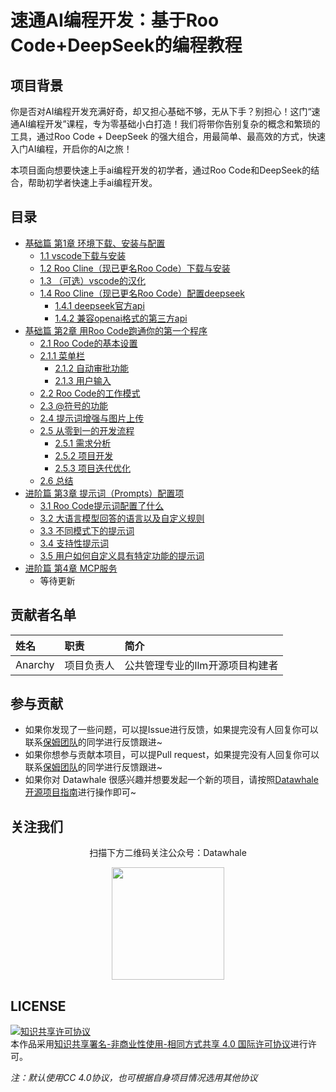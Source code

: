 # 速通AI编程开发：基于Roo Code+DeepSeek的编程教程

## 项目背景

你是否对AI编程开发充满好奇，却又担心基础不够，无从下手？别担心！这门“速通AI编程开发”课程，专为零基础小白打造！我们将带你告别复杂的概念和繁琐的工具，通过Roo Code + DeepSeek 的强大组合，用最简单、最高效的方式，快速入门AI编程，开启你的AI之旅！

本项目面向想要快速上手ai编程开发的初学者，通过Roo Code和DeepSeek的结合，帮助初学者快速上手ai编程开发。

## 目录
- [基础篇 第1章 环境下载、安装与配置](https://github.com/anarchysaiko/smart-dev/blob/main/docs/chapter1/chapter1.md)
  - [1.1 vscode下载与安装](https://github.com/anarchysaiko/smart-dev/blob/main/docs/chapter1/chapter1.md)
  - [1.2 Roo Cline（现已更名Roo Code）下载与安装](https://github.com/anarchysaiko/smart-dev/blob/main/docs/chapter1/chapter1.md)
  - [1.3 （可选）vscode的汉化](https://github.com/anarchysaiko/smart-dev/blob/main/docs/chapter1/chapter1.md)
  - [1.4 Roo Cline（现已更名Roo Code）配置deepseek](https://github.com/anarchysaiko/smart-dev/blob/main/docs/chapter1/chapter1.md)
    - [1.4.1 deepseek官方api](https://github.com/anarchysaiko/smart-dev/blob/main/docs/chapter1/chapter1.md)
    - [1.4.2 兼容openai格式的第三方api](https://github.com/anarchysaiko/smart-dev/blob/main/docs/chapter1/chapter1.md)
- [基础篇 第2章 用Roo Code跑通你的第一个程序](https://github.com/anarchysaiko/smart-dev/blob/main/docs/chapter2/chapter2.md)
  - [2.1 Roo Code的基本设置](https://github.com/anarchysaiko/smart-dev/blob/main/docs/chapter2/chapter2.md)
  - [2.1.1 菜单栏](https://github.com/anarchysaiko/smart-dev/blob/main/docs/chapter2/chapter2.md)
    - [2.1.2 自动审批功能](https://github.com/anarchysaiko/smart-dev/blob/main/docs/chapter2/chapter2.md)
    - [2.1.3 用户输入](https://github.com/anarchysaiko/smart-dev/blob/main/docs/chapter2/chapter2.md)
  - [2.2 Roo Code的工作模式](https://github.com/anarchysaiko/smart-dev/blob/main/docs/chapter2/chapter2.md)
  - [2.3 @符号的功能](https://github.com/anarchysaiko/smart-dev/blob/main/docs/chapter2/chapter2.md)
  - [2.4 提示词增强与图片上传](https://github.com/anarchysaiko/smart-dev/blob/main/docs/chapter2/chapter2.md)
  - [2.5 从零到一的开发流程](https://github.com/anarchysaiko/smart-dev/blob/main/docs/chapter2/chapter2.md)
    - [2.5.1 需求分析](https://github.com/anarchysaiko/smart-dev/blob/main/docs/chapter2/chapter2.md)
    - [2.5.2 项目开发](https://github.com/anarchysaiko/smart-dev/blob/main/docs/chapter2/chapter2.md)
    - [2.5.3 项目迭代优化](https://github.com/anarchysaiko/smart-dev/blob/main/docs/chapter2/chapter2.md)
  - [2.6 总结](https://github.com/anarchysaiko/smart-dev/blob/main/docs/chapter2/chapter2.md)
- [进阶篇 第3章 提示词（Prompts）配置项](https://github.com/anarchysaiko/smart-dev/blob/main/docs/chapter3/chapter3.md)
  - [3.1 Roo Code提示词配置了什么](https://github.com/anarchysaiko/smart-dev/blob/main/docs/chapter3/chapter3.md)
  - [3.2 大语言模型回答的语言以及自定义规则](https://github.com/anarchysaiko/smart-dev/blob/main/docs/chapter3/chapter3.md)
  - [3.3 不同模式下的提示词](https://github.com/anarchysaiko/smart-dev/blob/main/docs/chapter3/chapter3.md)
  - [3.4 支持性提示词](https://github.com/anarchysaiko/smart-dev/blob/main/docs/chapter3/chapter3.md)
  - [3.5 用户如何自定义具有特定功能的提示词](https://github.com/anarchysaiko/smart-dev/blob/main/docs/chapter3/chapter3.md)
- [进阶篇 第4章 MCP服务](https://github.com/anarchysaiko/smart-dev/blob/main/docs/chapter4/chapter4.md)
  - 等待更新

## 贡献者名单

| 姓名 | 职责 | 简介 |
| :----| :---- | :---- |
| Anarchy | 项目负责人 | 公共管理专业的llm开源项目构建者 |

## 参与贡献

- 如果你发现了一些问题，可以提Issue进行反馈，如果提完没有人回复你可以联系[保姆团队](https://github.com/datawhalechina/DOPMC/blob/main/OP.md)的同学进行反馈跟进~
- 如果你想参与贡献本项目，可以提Pull request，如果提完没有人回复你可以联系[保姆团队](https://github.com/datawhalechina/DOPMC/blob/main/OP.md)的同学进行反馈跟进~
- 如果你对 Datawhale 很感兴趣并想要发起一个新的项目，请按照[Datawhale开源项目指南](https://github.com/datawhalechina/DOPMC/blob/main/GUIDE.md)进行操作即可~

## 关注我们

<div align=center>
<p>扫描下方二维码关注公众号：Datawhale</p>
<img src="https://raw.githubusercontent.com/datawhalechina/pumpkin-book/master/res/qrcode.jpeg" width = "180" height = "180">
</div>

## LICENSE

<a rel="license" href="http://creativecommons.org/licenses/by-nc-sa/4.0/"><img alt="知识共享许可协议" style="border-width:0" src="https://img.shields.io/badge/license-CC%20BY--NC--SA%204.0-lightgrey" /></a><br />本作品采用<a rel="license" href="http://creativecommons.org/licenses/by-nc-sa/4.0/">知识共享署名-非商业性使用-相同方式共享 4.0 国际许可协议</a>进行许可。

*注：默认使用CC 4.0协议，也可根据自身项目情况选用其他协议*
